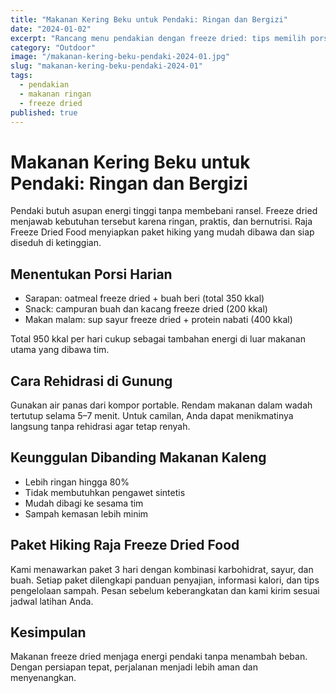 ```yaml
---
title: "Makanan Kering Beku untuk Pendaki: Ringan dan Bergizi"
date: "2024-01-02"
excerpt: "Rancang menu pendakian dengan freeze dried: tips memilih porsi, cara rehidrasi di gunung, dan rekomendasi varian rasa agar energi tetap stabil."
category: "Outdoor"
image: "/makanan-kering-beku-pendaki-2024-01.jpg"
slug: "makanan-kering-beku-pendaki-2024-01"
tags:
  - pendakian
  - makanan ringan
  - freeze dried
published: true
---
```


# Makanan Kering Beku untuk Pendaki: Ringan dan Bergizi

Pendaki butuh asupan energi tinggi tanpa membebani ransel. Freeze dried menjawab kebutuhan tersebut karena ringan, praktis, dan bernutrisi. Raja Freeze Dried Food menyiapkan paket hiking yang mudah dibawa dan siap diseduh di ketinggian.

## Menentukan Porsi Harian

- Sarapan: oatmeal freeze dried + buah beri (total 350 kkal)
- Snack: campuran buah dan kacang freeze dried (200 kkal)
- Makan malam: sup sayur freeze dried + protein nabati (400 kkal)

Total 950 kkal per hari cukup sebagai tambahan energi di luar makanan utama yang dibawa tim.

## Cara Rehidrasi di Gunung

Gunakan air panas dari kompor portable. Rendam makanan dalam wadah tertutup selama 5–7 menit. Untuk camilan, Anda dapat menikmatinya langsung tanpa rehidrasi agar tetap renyah.

## Keunggulan Dibanding Makanan Kaleng

- Lebih ringan hingga 80%
- Tidak membutuhkan pengawet sintetis
- Mudah dibagi ke sesama tim
- Sampah kemasan lebih minim

## Paket Hiking Raja Freeze Dried Food

Kami menawarkan paket 3 hari dengan kombinasi karbohidrat, sayur, dan buah. Setiap paket dilengkapi panduan penyajian, informasi kalori, dan tips pengelolaan sampah. Pesan sebelum keberangkatan dan kami kirim sesuai jadwal latihan Anda.

## Kesimpulan

Makanan freeze dried menjaga energi pendaki tanpa menambah beban. Dengan persiapan tepat, perjalanan menjadi lebih aman dan menyenangkan.

